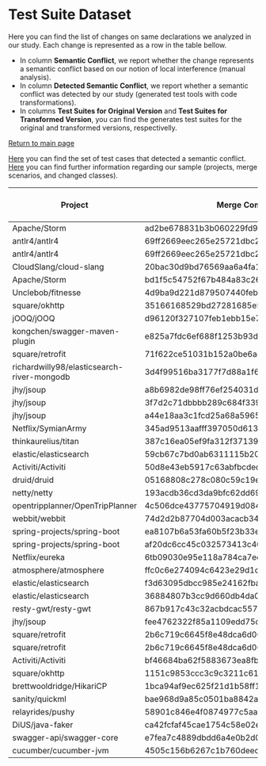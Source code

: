 # Test Suite Dataset

Here you can find the list of changes on same declarations we analyzed in our study. 
Each change is represented as a row in the table bellow. 
<ul>
<li> In column <b>Semantic Conflict</b>, we report whether the change represents a semantic conflict based on our notion of local interference (manual analysis).</li>
<li> In column <b>Detected Semantic Conflict</b>, we report whether a semantic conflict was detected by our study (generated test tools with code transformations). </li>
<li> In columns <b>Test Suites for Original Version</b> and <b>Test Suites for Transformed Version</b>, you can find the generates test suites for the original and transformed versions, respectivelly. </li>
</ul>
<a href="https://semantic-conflicts.github.io/SemanticConflicts/">Return to main page</a>


<a href="https://github.com/semantic-conflicts/SemanticConflicts/tree/master/results/detected-cases.csv">Here</a> you can find the set of test cases that detected a semantic conflict.
<a href="https://github.com/semantic-conflicts/SemanticConflicts/tree/master/results/sample-semantic-conflicts.csv">Here</a> you can find further information regarding our sample (projects, merge scenarios, and changed classes).

<table class="table table-bordered table-hover table-condensed">
<thead><tr><th title="Field #1">Project</th>
<th title="Field #2">Merge Commit</th>
<th title="Field #4">Semantic Conflict</th>
<th title="Field #5">Detected Semantic Conflict</th>
<th title="Field #6">Original Version</th>
<th title="Field #7">Transformed Version</th>
</tr></thead>
<tbody><tr>
<td>Apache/Storm</td>
<td>ad2be678831b3b060229fd936e3908110162b7ac</td>
<td>YES</td>
<td>YES</td>
<td><a href="https://github.com/semantic-conflicts/SemanticConflicts/tree/master/results/storm/ad2be678831b3b060229fd936e3908110162b7ac/original">Here</a></td>
<td><a href="https://github.com/semantic-conflicts/SemanticConflicts/tree/master/results/storm/ad2be678831b3b060229fd936e3908110162b7ac/transformed">Here</a></td>
</tr>
<tr>
<td>antlr4/antlr4</td>
<td>69ff2669eec265e25721dbc27cb00f6c381d0b41</td>
<td>YES</td>
<td>YES</td>
<td><a href="https://github.com/semantic-conflicts/SemanticConflicts/tree/master/results/antlr4/69ff2669eec265e25721dbc27cb00f6c381d0b41/Python2Target/original">Here</a></td>
<td><a href="https://github.com/semantic-conflicts/SemanticConflicts/tree/master/results/antlr4/69ff2669eec265e25721dbc27cb00f6c381d0b41/Python2Target/transformed">Here</a></td>
</tr>
<tr>
<td>antlr4/antlr4</td>
<td>69ff2669eec265e25721dbc27cb00f6c381d0b41</td>
<td>YES</td>
<td>YES</td>
<td><a href="https://github.com/semantic-conflicts/SemanticConflicts/tree/master/results/antlr4/69ff2669eec265e25721dbc27cb00f6c381d0b41/Python3Target/original">Here</a></td>
<td><a href="https://github.com/semantic-conflicts/SemanticConflicts/tree/master/results/antlr4/69ff2669eec265e25721dbc27cb00f6c381d0b41/Python3Target/transformed">Here</a></td>
</tr>
<tr>
<td>CloudSlang/cloud-slang</td>
<td>20bac30d9bd76569aa6a4fa1e8261c1a9b5e6f76</td>
<td>YES</td>
<td>NO</td>
<td><a href="https://github.com/semantic-conflicts/SemanticConflicts/tree/master/results/cloud-slang/20bac30d9bd76569aa6a4fa1e8261c1a9b5e6f76/original">Here</a></td>
<td><a href="https://github.com/semantic-conflicts/SemanticConflicts/tree/master/results/cloud-slang/20bac30d9bd76569aa6a4fa1e8261c1a9b5e6f76/transformed">Here</a></td>
</tr>
<tr>
<td>Apache/Storm</td>
<td>bd1f5c54752f67b484a83c26667331234234d3a3</td>
<td>NO</td>
<td>NO</td>
<td><a href="https://github.com/semantic-conflicts/SemanticConflicts/tree/master/results/storm/bd1f5c54752f67b484a83c26667331234234d3a3/original">Here</a></td>
<td><a href="https://github.com/semantic-conflicts/SemanticConflicts/tree/master/results/storm/bd1f5c54752f67b484a83c26667331234234d3a3/transformed">Here</a></td>
</tr>
<tr>
<td>Unclebob/fitnesse</td>
<td>4d9ba9d221d879507440feb084fa7521b95111ec</td>
<td>YES</td>
<td>YES</td>
<td><a href="https://github.com/semantic-conflicts/SemanticConflicts/tree/master/results/fitnesse/4d9ba9d221d879507440feb084fa7521b95111ec/original">Here</a></td>
<td><a href="https://github.com/semantic-conflicts/SemanticConflicts/tree/master/results/fitnesse/4d9ba9d221d879507440feb084fa7521b95111ec/transformed">Here</a></td>
</tr>
<tr>
<td>square/okhttp</td>
<td>35166168529bd27281685e56a0a122eff44460e9</td>
<td>NO</td>
<td>NO</td>
<td><a href="https://github.com/semantic-conflicts/SemanticConflicts/tree/master/results/okhttp/35166168529bd27281685e56a0a122eff44460e9/original">Here</a></td>
<td><a href="https://github.com/semantic-conflicts/SemanticConflicts/tree/master/results/okhttp/35166168529bd27281685e56a0a122eff44460e9/transformed">Here</a></td>
</tr>
<tr>
<td>jOOQ/jOOQ</td>
<td>d96120f327107feb1ebb15e7c090dc38eeff72ca</td>
<td>NO</td>
<td>NO</td>
<td><a href="https://github.com/semantic-conflicts/SemanticConflicts/tree/master/results/jOOQ/d96120f327107feb1ebb15e7c090dc38eeff72ca/original">Here</a></td>
<td><a href="https://github.com/semantic-conflicts/SemanticConflicts/tree/master/results/jOOQ/d96120f327107feb1ebb15e7c090dc38eeff72ca/transformed">Here</a></td>
</tr>
<tr>
<td>kongchen/swagger-maven-plugin</td>
<td>e825a7fdc6ef688f1253b93d2cb236e710acfc56</td>
<td>YES</td>
<td>NO</td>
<td>-</td>
<td>-</td>
</tr>
<tr>
<td>square/retrofit</td>
<td>71f622ce51031b152a0be6ad5facfb27a654bf5a</td>
<td>YES</td>
<td>NO</td>
<td><a href="https://github.com/semantic-conflicts/SemanticConflicts/tree/master/results/retrofit/71f622ce51031b152a0be6ad5facfb27a654bf5a/original">Here</a></td>
<td><a href="https://github.com/semantic-conflicts/SemanticConflicts/tree/master/results/retrofit/71f622ce51031b152a0be6ad5facfb27a654bf5a/transformed">Here</a></td>
</tr>
<tr>
<td>richardwilly98/elasticsearch-river-mongodb</td>
<td>3d4f99516ba3177f7d88a1f600923138a8b77cc8</td>
<td>YES</td>
<td>NO</td>
<td><a href="https://github.com/semantic-conflicts/SemanticConflicts/tree/master/results/elasticsearch-river-mongodb/3d4f99516ba3177f7d88a1f600923138a8b77cc8/original">Here</a></td>
<td><a href="https://github.com/semantic-conflicts/SemanticConflicts/tree/master/results/elasticsearch-river-mongodb/3d4f99516ba3177f7d88a1f600923138a8b77cc8/transformed">Here</a></td>
</tr>
<tr>
<td>jhy/jsoup</td>
<td>a8b6982de98ff76ef254031d7152fff57f6bf941</td>
<td>YES</td>
<td>NO</td>
<td><a href="https://github.com/semantic-conflicts/SemanticConflicts/tree/master/results/jsoup/a8b6982de98ff76ef254031d7152fff57f6bf941/original">Here</a></td>
<td><a href="https://github.com/semantic-conflicts/SemanticConflicts/tree/master/results/jsoup/a8b6982de98ff76ef254031d7152fff57f6bf941/transformed">Here</a></td>
</tr>
<tr>
<td>jhy/jsoup</td>
<td>3f7d2c71dbbbb289c684f339874eed8ac2747fa0</td>
<td>YES</td>
<td>NO</td>
<td><a href="https://github.com/semantic-conflicts/SemanticConflicts/tree/master/results/jsoup/3f7d2c71dbbbb289c684f339874eed8ac2747fa0/original">Here</a></td>
<td><a href="https://github.com/semantic-conflicts/SemanticConflicts/tree/master/results/jsoup/3f7d2c71dbbbb289c684f339874eed8ac2747fa0/transformed">Here</a></td>
</tr>
<tr>
<td>jhy/jsoup</td>
<td>a44e18aa3c1fcd25a68a5965f9490d8f7d026509</td>
<td>YES</td>
<td>NO</td>
<td><a href="https://github.com/semantic-conflicts/SemanticConflicts/tree/master/results/jsoup/a44e18aa3c1fcd25a68a5965f9490d8f7d026509/original">Here</a></td>
<td><a href="https://github.com/semantic-conflicts/SemanticConflicts/tree/master/results/jsoup/a44e18aa3c1fcd25a68a5965f9490d8f7d026509/transformed">Here</a></td>
</tr>
<tr>
<td>Netflix/SymianArmy</td>
<td>345ad9513aafff397050d613fa87ad06ddffe99d</td>
<td>NO</td>
<td>NO</td>
<td><a href="https://github.com/semantic-conflicts/SemanticConflicts/tree/master/results/SymianArmy/345ad9513aafff397050d613fa87ad06ddffe99d/original">Here</a></td>
<td><a href="https://github.com/semantic-conflicts/SemanticConflicts/tree/master/results/SymianArmy/345ad9513aafff397050d613fa87ad06ddffe99d/transformed">Here</a></td>
</tr>
<tr>
<td>thinkaurelius/titan</td>
<td>387c16ea05ef9fa312f37139228d2bbf61455ff4</td>
<td>NO</td>
<td>NO</td>
<td><a href="https://github.com/semantic-conflicts/SemanticConflicts/tree/master/results/titan/387c16ea05ef9fa312f37139228d2bbf61455ff4/original">Here</a></td>
<td><a href="https://github.com/semantic-conflicts/SemanticConflicts/tree/master/results/titan/387c16ea05ef9fa312f37139228d2bbf61455ff4/transformed">Here</a></td>
</tr>
<tr>
<td>elastic/elasticsearch</td>
<td>59cb67c7bd0ab6311115b20954e013412b676b29</td>
<td>NO</td>
<td>NO</td>
<td><a href="https://github.com/semantic-conflicts/SemanticConflicts/tree/master/results/elastic-search/59cb67c7bd0ab6311115b20954e013412b676b29/original">Here</a></td>
<td><a href="https://github.com/semantic-conflicts/SemanticConflicts/tree/master/results/elastic-search/59cb67c7bd0ab6311115b20954e013412b676b29/transformed">Here</a></td>
</tr>
<tr>
<td>Activiti/Activiti</td>
<td>50d8e43eb5917c63abfbcdec1e68e510943f325a</td>
<td>YES</td>
<td>NO</td>
<td><a href="https://github.com/semantic-conflicts/SemanticConflicts/tree/master/results/Activiti/50d8e43eb5917c63abfbcdec1e68e510943f325a/original">Here</a></td>
<td><a href="https://github.com/semantic-conflicts/SemanticConflicts/tree/master/results/Activiti/50d8e43eb5917c63abfbcdec1e68e510943f325a/transformed">Here</a></td>
</tr>
<tr>
<td>druid/druid</td>
<td>05168808c278c080c59c19e858d9471b316cd1f5</td>
<td>NO</td>
<td>NO</td>
<td><a href="https://github.com/semantic-conflicts/SemanticConflicts/tree/master/results/druid/05168808c278c080c59c19e858d9471b316cd1f5/original">Here</a></td>
<td><a href="https://github.com/semantic-conflicts/SemanticConflicts/tree/master/results/druid/05168808c278c080c59c19e858d9471b316cd1f5/transformed">Here</a></td>
</tr>
<tr>
<td>netty/netty</td>
<td>193acdb36cd3da9bfc62dd69c4208dff3f0a2b1b</td>
<td>YES</td>
<td>NO</td>
<td><a href="https://github.com/semantic-conflicts/SemanticConflicts/tree/master/results/netty/193acdb36cd3da9bfc62dd69c4208dff3f0a2b1b/original">Here</a></td>
<td><a href="https://github.com/semantic-conflicts/SemanticConflicts/tree/master/results/netty/193acdb36cd3da9bfc62dd69c4208dff3f0a2b1b/transformed">Here</a></td>
</tr>
<tr>
<td>opentripplanner/OpenTripPlanner</td>
<td>4c506dce43775704919d084f0acfba86d251bf4a</td>
<td>NO</td>
<td>NO</td>
<td><a href="https://github.com/semantic-conflicts/SemanticConflicts/tree/master/results/OpenTripPlanner/4c506dce43775704919d084f0acfba86d251bf4a/original">Here</a></td>
<td><a href="https://github.com/semantic-conflicts/SemanticConflicts/tree/master/results/OpenTripPlaner/4c506dce43775704919d084f0acfba86d251bf4a/transformed">Here</a></td>
</tr>
<tr>
<td>webbit/webbit</td>
<td>74d2d2b87704d003acacb34e4ca8fb5f897b938f</td>
<td>NO</td>
<td>NO</td>
<td><a href="https://github.com/semantic-conflicts/SemanticConflicts/tree/master/results/webbit/74d2d2b87704d003acacb34e4ca8fb5f897b938f/original">Here</a></td>
<td><a href="https://github.com/semantic-conflicts/SemanticConflicts/tree/master/results/webbit/74d2d2b87704d003acacb34e4ca8fb5f897b938f/transformed">Here</a></td>
</tr>
<tr>
<td>spring-projects/spring-boot</td>
<td>ea8107b6a53fa60b5f23b33e1b6d2e88bb60133c</td>
<td>NO</td>
<td>NO</td>
<td><a href="https://github.com/semantic-conflicts/SemanticConflicts/tree/master/results/spring-boot/ea8107b6a53fa60b5f23b33e1b6d2e88bb60133c/original">Here</a></td>
<td><a href="https://github.com/semantic-conflicts/SemanticConflicts/tree/master/results/spring-boot/ea8107b6a53fa60b5f23b33e1b6d2e88bb60133c/transformed">Here</a></td>
</tr>
<tr>
<td>spring-projects/spring-boot</td>
<td>af20dc6cc45c032573413c401f9f73aa75371744</td>
<td>NO</td>
<td>NO</td>
<td><a href="https://github.com/semantic-conflicts/SemanticConflicts/tree/master/results/spring-boot/af20dc6cc45c032573413c401f9f73aa75371744/original">Here</a></td>
<td><a href="https://github.com/semantic-conflicts/SemanticConflicts/tree/master/results/spring-boot/af20dc6cc45c032573413c401f9f73aa75371744/transformed">Here</a></td>
</tr>
<tr>
<td>Netflix/eureka</td>
<td>6tb09030e95e118a784ca7ec616398a4f0e384bcd</td>
<td>NO</td>
<td>NO</td>
<td><a href="https://github.com/semantic-conflicts/SemanticConflicts/tree/master/results/eureka/6tb09030e95e118a784ca7ec616398a4f0e384bcd/original">Here</a></td>
<td><a href="https://github.com/semantic-conflicts/SemanticConflicts/tree/master/results/eureka/6tb09030e95e118a784ca7ec616398a4f0e384bcd/transformed">Here</a></td>
</tr>
<tr>
<td>atmosphere/atmosphere</td>
<td>ffc0c6e274094c6423e29d1c45bab1593b8fac7d</td>
<td>NO</td>
<td>NO</td>
<td><a href="https://github.com/semantic-conflicts/SemanticConflicts/tree/master/results/atmosphere/ffc0c6e274094c6423e29d1c45bab1593b8fac7d/original">Here</a></td>
<td><a href="https://github.com/semantic-conflicts/SemanticConflicts/tree/master/results/atmosphere/ffc0c6e274094c6423e29d1c45bab1593b8fac7d/transformed">Here</a></td>
</tr>
<tr>
<td>elastic/elasticsearch</td>
<td>f3d63095dbcc985e24162fbac4ee0d6914dc757d</td>
<td>NO</td>
<td>NO</td>
<td><a href="https://github.com/semantic-conflicts/SemanticConflicts/tree/master/results/elastic-search/f3d63095dbcc985e24162fbac4ee0d6914dc757d/original">Here</a></td>
<td><a href="https://github.com/semantic-conflicts/SemanticConflicts/tree/master/results/elastic-search/f3d63095dbcc985e24162fbac4ee0d6914dc757d/transformed">Here</a></td>
</tr>
<tr>
<td>elastic/elasticsearch</td>
<td>36884807b3cc9d660db4da062275c7fdbec8ba67</td>
<td>NO</td>
<td>NO</td>
<td><a href="https://github.com/semantic-conflicts/SemanticConflicts/tree/master/results/elastic-search/36884807b3cc9d660db4da062275c7fdbec8ba67/original">Here</a></td>
<td><a href="https://github.com/semantic-conflicts/SemanticConflicts/tree/master/results/elastic-search/36884807b3cc9d660db4da062275c7fdbec8ba67/transformed">Here</a></td>
</tr>
<tr>
<td>resty-gwt/resty-gwt</td>
<td>867b917c43c32acbdcac55767e7f04334006c866</td>
<td>YES</td>
<td>NO</td>
<td>-</td>
<td>-</td>
</tr>
<tr>
<td>jhy/jsoup</td>
<td>fee4762322f85a1109edd75ccb67f38cf5008c80</td>
<td>NO</td>
<td>NO</td>
<td><a href="https://github.com/semantic-conflicts/SemanticConflicts/tree/master/results/jsoup/fee4762322f85a1109edd75ccb67f38cf5008c80/original">Here</a></td>
<td><a href="https://github.com/semantic-conflicts/SemanticConflicts/tree/master/results/jsoup/fee4762322f85a1109edd75ccb67f38cf5008c80/transformed">Here</a></td>
</tr>
<tr>
<td>square/retrofit</td>
<td>2b6c719c6645f8e48dca6d0047c752069d321bc4</td>
<td>NO</td>
<td>NO</td>
<td><a href="https://github.com/semantic-conflicts/SemanticConflicts/tree/master/results/retrofit/2b6c719c6645f8e48dca6d0047c752069d321bc4/logAndReplaceRequest/original">Here</a></td>
<td><a href="https://github.com/semantic-conflicts/SemanticConflicts/tree/master/results/retrofit/2b6c719c6645f8e48dca6d0047c752069d321bc4/logAndReplaceRequest/transformed">Here</a></td>
</tr>
<tr>
<td>square/retrofit</td>
<td>2b6c719c6645f8e48dca6d0047c752069d321bc4</td>
<td>NO</td>
<td>NO</td>
<td><a href="https://github.com/semantic-conflicts/SemanticConflicts/tree/master/results/retrofit/2b6c719c6645f8e48dca6d0047c752069d321bc4/logAndReplaceResponse/original">Here</a></td>
<td><a href="https://github.com/semantic-conflicts/SemanticConflicts/tree/master/results/retrofit/2b6c719c6645f8e48dca6d0047c752069d321bc4/logAndReplaceResponse/transformed">Here</a></td>
</tr>
<tr>
<td>Activiti/Activiti</td>
<td>bf46684ba62f5883673ea8fb0a14aecfe0aedea2</td>
<td>NO</td>
<td>NO</td>
<td><a href="https://github.com/semantic-conflicts/SemanticConflicts/tree/master/results/Activiti/bf46684ba62f5883673ea8fb0a14aecfe0aedea2/original">Here</a></td>
<td><a href="https://github.com/semantic-conflicts/SemanticConflicts/tree/master/results/Activiti/bf46684ba62f5883673ea8fb0a14aecfe0aedea2/transformed">Here</a></td>
</tr>
<tr>
<td>square/okhttp</td>
<td>1151c9853ccc3c9c3211c613b9b845b925f8c6a6</td>
<td>NO</td>
<td>NO</td>
<td><a href="https://github.com/semantic-conflicts/SemanticConflicts/tree/master/results/okhttp/1151c9853ccc3c9c3211c613b9b845b925f8c6a6/original">Here</a></td>
<td><a href="https://github.com/semantic-conflicts/SemanticConflicts/tree/master/results/okhttp/1151c9853ccc3c9c3211c613b9b845b925f8c6a6/transformed">Here</a></td>
</tr>
<tr>
<td>brettwooldridge/HikariCP</td>
<td>1bca94af9ec625f21d1b58ff10efb5be71ab87a6</td>
<td>NO</td>
<td>NO</td>
<td><a href="https://github.com/semantic-conflicts/SemanticConflicts/tree/master/results/HikariCP/1bca94af9ec625f21d1b58ff10efb5be71ab87a6/original">Here</a></td>
<td><a href="https://github.com/semantic-conflicts/SemanticConflicts/tree/master/results/HikariCP/1bca94af9ec625f21d1b58ff10efb5be71ab87a6/transformed">Here</a></td>
</tr>
<tr>
<td>sanity/quickml</td>
<td>bae968d9a85c0501ba8842a6f88e7fc2c6b78693</td>
<td>NO</td>
<td>NO</td>
<td><a href="https://github.com/semantic-conflicts/SemanticConflicts/tree/master/results/quickml/bae968d9a85c0501ba8842a6f88e7fc2c6b78693/original">Here</a></td>
<td><a href="https://github.com/semantic-conflicts/SemanticConflicts/tree/master/results/quickml/bae968d9a85c0501ba8842a6f88e7fc2c6b78693/transformed">Here</a></td>
</tr>
<tr>
<td>relayrides/pushy</td>
<td>58901c846e4f0874977c5aabbc34bcb4de3670e0</td>
<td>NO</td>
<td>NO</td>
<td><a href="https://github.com/semantic-conflicts/SemanticConflicts/tree/master/results/pushy/58901c846e4f0874977c5aabbc34bcb4de3670e0/original">Here</a></td>
<td><a href="https://github.com/semantic-conflicts/SemanticConflicts/tree/master/results/pushy/58901c846e4f0874977c5aabbc34bcb4de3670e0/transformed">Here</a></td>
</tr>
<tr>
<td>DiUS/java-faker</td>
<td>ca42fcfaf45cae1754c58e02e1d5d2a58ec03561</td>
<td>NO</td>
<td>NO</td>
<td><a href="https://github.com/semantic-conflicts/SemanticConflicts/tree/master/results/java-faker/ca42fcfaf45cae1754c58e02e1d5d2a58ec03561/original">Here</a></td>
<td><a href="https://github.com/semantic-conflicts/SemanticConflicts/tree/master/results/java-faker/ca42fcfaf45cae1754c58e02e1d5d2a58ec03561/transformed">Here</a></td>
</tr>
<tr>
<td>swagger-api/swagger-core</td>
<td>e7fea7c4889dbdd6a4e0b2d059c8aa0f126ab1c2</td>
<td>NO</td>
<td>NO</td>
<td><a href="https://github.com/semantic-conflicts/SemanticConflicts/tree/master/results/swagger-core/e7fea7c4889dbdd6a4e0b2d059c8aa0f126ab1c2/original">Here</a></td>
<td><a href="https://github.com/semantic-conflicts/SemanticConflicts/tree/master/results/swagger-core/e7fea7c4889dbdd6a4e0b2d059c8aa0f126ab1c2/transformed">Here</a></td>
</tr>
<tr>
<td>cucumber/cucumber-jvm</td>
<td>4505c156b6267c1b760deec570ddbfe047b42aa9</td>
<td>NO</td>
<td>NO</td>
<td><a href="https://github.com/semantic-conflicts/SemanticConflicts/tree/master/results/cucumber-jvm/4505c156b6267c1b760deec570ddbfe047b42aa9/original">Here</a></td>
<td><a href="https://github.com/semantic-conflicts/SemanticConflicts/tree/master/results/cucumber-jvm/4505c156b6267c1b760deec570ddbfe047b42aa9/transformed">Here</a></td>
</tr>
</tbody></table>

